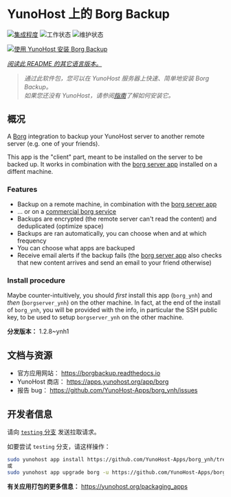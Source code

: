<!--
注意：此 README 由 <https://github.com/YunoHost/apps/tree/master/tools/readme_generator> 自动生成
请勿手动编辑。
-->

# YunoHost 上的 Borg Backup

[![集成程度](https://dash.yunohost.org/integration/borg.svg)](https://dash.yunohost.org/appci/app/borg) ![工作状态](https://ci-apps.yunohost.org/ci/badges/borg.status.svg) ![维护状态](https://ci-apps.yunohost.org/ci/badges/borg.maintain.svg)

[![使用 YunoHost 安装 Borg Backup](https://install-app.yunohost.org/install-with-yunohost.svg)](https://install-app.yunohost.org/?app=borg)

*[阅读此 README 的其它语言版本。](./ALL_README.md)*

> *通过此软件包，您可以在 YunoHost 服务器上快速、简单地安装 Borg Backup。*  
> *如果您还没有 YunoHost，请参阅[指南](https://yunohost.org/install)了解如何安装它。*

## 概况

A [Borg](https://borgbackup.readthedocs.io/en/stable/index.html#what-is-borgbackup) integration to backup your YunoHost server to another remote server (e.g. one of your friends).

This app is the "client" part, meant to be installed on the server to be backed up. It works in combination with the [borg server app](https://apps.yunohost.org/app/borgserver) installed on a diffent machine.

### Features

- Backup on a remote machine, in combination with the [borg server app](https://apps.yunohost.org/app/borgserver)
- ... or on a [commercial borg service](https://www.borgbackup.org/support/commercial.html)
- Backups are encrypted (the remote server can't read the content) and deduplicated (optimize space)
- Backups are ran automatically, you can choose when and at which frequency
- You can choose what apps are backuped
- Receive email alerts if the backup fails (the [borg server app](https://apps.yunohost.org/app/borgserver) also checks that new content arrives and send an email to your friend otherwise)

### Install procedure

Maybe counter-intuitively, you should *first* install this app (`borg_ynh`) and *then* (`borgserver_ynh`) on the other machine. In fact, at the end of the install of `borg_ynh`, you will be provided with the info, in particular the SSH public key, to be used to setup `borgserver_ynh` on the other machine.


**分发版本：** 1.2.8~ynh1
## 文档与资源

- 官方应用网站： <https://borgbackup.readthedocs.io>
- YunoHost 商店： <https://apps.yunohost.org/app/borg>
- 报告 bug： <https://github.com/YunoHost-Apps/borg_ynh/issues>

## 开发者信息

请向 [`testing` 分支](https://github.com/YunoHost-Apps/borg_ynh/tree/testing) 发送拉取请求。

如要尝试 `testing` 分支，请这样操作：

```bash
sudo yunohost app install https://github.com/YunoHost-Apps/borg_ynh/tree/testing --debug
或
sudo yunohost app upgrade borg -u https://github.com/YunoHost-Apps/borg_ynh/tree/testing --debug
```

**有关应用打包的更多信息：** <https://yunohost.org/packaging_apps>
